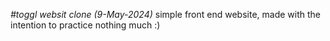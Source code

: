 *#toggl websit clone (9-May-2024)*
simple front end website, made with the intention to practice nothing much :)

